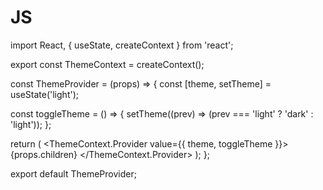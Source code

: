 # JS
import React, { useState, createContext } from 'react';

export const ThemeContext = createContext();

const ThemeProvider = (props) => {
  const [theme, setTheme] = useState('light');

  const toggleTheme = () => {
    setTheme((prev) => (prev === 'light' ? 'dark' : 'light'));
  };

  return (
    <ThemeContext.Provider value={{ theme, toggleTheme }}>
      {props.children}
    </ThemeContext.Provider>
  );
};

export default ThemeProvider;


